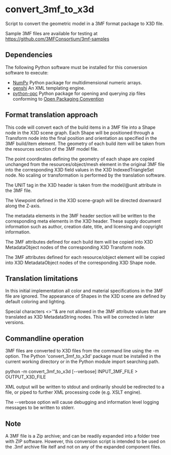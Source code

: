 convert_3mf_to_x3d
==================

Script to convert the geometric model in a 3MF format package to X3D file.

Sample 3MF files are available for testing at <https://github.com/3MFConsortium/3mf-samples>

Dependencies
------------
The following Python software must be installed for this conversion software to execute:

* [NumPy](http://www.numpy.org) Python package for multidimensional numeric arrays.
* [genshi](https://genshi.edgewall.org/) An XML templating engine.
* [python-opc](https://github.com/python-openxml/python-opc) Python package for opening and querying zip files conforming
to [Open Packaging Convention](https://msdn.microsoft.com/en-us/library/windows/desktop/dd742818(v=vs.85).aspx)

Format translation approach
---------------------------
This code will convert each of the build items in a 3MF file into a Shape node in the X3D scene graph. Each Shape
will be positioned through a Transform node into the final position and orientation as specified in the
3MF build/item element. The geometry of each build item will be taken from the resources section of the 3MF
model file.

The point coordinates defining the geometry of each shape are copied unchanged from the resources/object/mesh element
in the original 3MF file into the corresponding X3D field values in the X3D IndexedTriangleSet node. No scaling
or transformation is performed by the translation software.

The UNIT tag in the X3D header is taken from the model/@unit attribute in the 3MF file.


The Viewpoint defined in the X3D scene-graph will be directed downward along the Z-axis. 

The  metadata elements in the 3MF header section will be written to the corresponding meta elements in the 
X3D header. These supply document information such as author, creation date, title, and licensing and copyright
information.

The 3MF attributes defined for each build item will be copied into X3D MetadataObject nodes of the corresponding
X3D Transform node.

The 3MF attributes defined for each resource/object element will be copied into X3D MetadataObject nodes of the corresponding
X3D Shape node.

Translation limitations
-----------------------
In this initial implementation all color and material specifications in the 3MF file are ignored. The appearance
of Shapes in the X3D scene are defined by default coloring and lighting.

Special characters <>'"& are not allowed in the 3MF attribute values that are translated as X3D MetadataString nodes.
This will be corrected in later versions.

Commandline operation
---------------------

3MF files are converted to X3D files from the command line using the -m option. The Python 'convert_3mf_to_x3d' package
must be installed in the current working directory or in the Python module import searching path.

python -m convert_3mf_to_x3d [--verbose] INPUT_3MF_FILE > OUTPUT_X3D_FILE

XML output will be written to stdout and ordinarily should be redirected to a file, or piped to 
further XML processing code (e.g. XSLT engine).

The --verbose option will cause debugging and information level logging messages to be written to stderr.

Note
----
A 3MF file is a Zip archive; and can be readily expanded into a folder tree with ZIP software. However, this conversion
script is intended to be used on the .3mf archive file itelf and not on any of the expanded component files.
